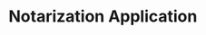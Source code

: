# Notarization Application

<div id="swagger-ui"></div>

<script>
    SwaggerUIBundle({
        url: "https://demo.notarization.en10204.io/api/docs/swagger.json",
        dom_id: '#swagger-ui',
        presets: [
            SwaggerUIBundle.presets.apis,
            SwaggerUIStandalonePreset
        ],
        plugins: [
            SwaggerUIBundle.plugins.DownloadUrl
        ],
        layout: "StandaloneLayout"
    })
</script>
